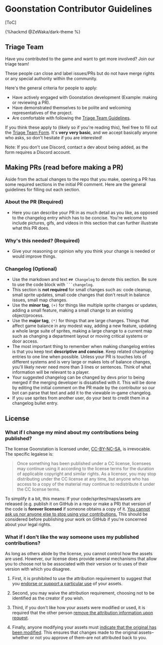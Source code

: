 # Goonstation Contributor Guidelines

[ToC]

{%hackmd @ZeWaka/dark-theme %}

## Triage Team
Have you contributed to the game and want to get more involved? Join our triage team!

These people can close and label issues/PRs but do not have merge rights or any special authority within the community.

Here's the general criteria for people to apply:
* Have actively engaged with Goonstation development (Example: making or reviewing a PR).
* Have demonstrated themselves to be polite and welcoming representatives of the project.
* Are comfortable with following the [Triage Team Guidelines](https://bit.ly/goontriageguidelines).

If you think these apply to (likely so if you're reading this), feel free to fill out the [Triage Team Form](https://bit.ly/goontriageform).
It's __very very basic__, and we accept basically anyone who asks, so don't hesitate if you are interested!

Note: If you don't use Discord, contact a dev about being added, as the form requires a Discord account.

## Making PRs (read before making a PR)
Aside from the actual changes to the repo that you make, opening a PR has some required sections in the initial PR comment. Here are the general guidelines for filling out each section.

### About the PR (Required)
- Here you can describe your PR in as much detail as you like, as opposed to the changelog entry which has to be concise. You're welcome to include pictures, gifs, and videos in this section that can further illustrate what this PR does.

### Why's this needed? (Required)
- Give your reasoning or opinion why you think your change is needed or would improve things.

### Changelog (Optional)
* Use the markdown and text `## Changelog` to denote this section. Be sure to use the code block with `‍```changelog`.
* This section is **not required** for small changes such as: code cleanup, small sprite updates, small code changes that don't result in balance issues, small map changes.
* Use the **minor tag**, `(+)` for things like multiple sprite changes or updates, adding a small feature, making a small change to an existing object/process.
* Use the **major tag**, `(*)` for things that are large changes. Things that affect game balance in any modest way, adding a new feature, updating a whole large suite of sprites, making a large change to a current map such as changing a department layout or moving critical systems or door access.
* The most important thing to remember when making changelog entries is that you keep text **descriptive and concise**. Keep related changelog entries to one line when possible. Unless your PR is touches lots of different systems and is very large or makes lots of balance changes, you'll likely never need more than 3 lines or sentences. Think of what information will be relevant to a player.
* Your suggested changelog can be changed by devs prior to being merged if the merging developer is dissatisfied with it. This will be done by editing the initial comment on the PR made by the contributor so our bot can parse that text and add it to the viewable in-game changelog.
* If you use sprites from another user, do your best to credit them in a changelog bullet entry.

## License

### What if I change my mind about my contributions being published?

The license Goonstation is licensed under, [CC-BY-NC-SA](https://creativecommons.org/licenses/by-nc-sa/3.0/), is irrevocable. The specific legalese is:

> Once something has been published under a CC license, licensees may continue using it according to the license terms for the duration of applicable copyright and similar rights. As a licensor, you may stop distributing under the CC license at any time, but anyone who has access to a copy of the material may continue to redistribute it under the CC license terms.

To simplify it a bit, this means: If your code/sprites/maps/assets are released (e.g. publish it on GitHub in a repo or make a PR) that version of the code is **forever licensed** if someone obtains a copy of it. <u>You cannot ask us nor anyone else to stop using your contributions.</u> This should be considered before publishing your work on GitHub if you're concerned about your legal rights.

### What if I don't like the way someone uses my published contributions?

As long as others abide by the license, you cannot control how the assets are used. However, our license does provide several mechanisms that allow you to choose not to be associated with their version or to uses of their version with which you disagree.

1. First, it is prohibited to use the attribution requirement to suggest that you [endorse or support a particular use](https://creativecommons.org/faq/#do-i-need-to-be-aware-of-anything-else-when-providing-attribution) of your assets.

1. Second, you may waive the attribution requirement, choosing not to be identified as the creator if you wish.

1. Third, if you don't like how your assets were modified or used, it is required that the other person [remove the attribution information upon request](https://wiki.creativecommons.org/wiki/License_Versions#Licensors_may_request_removal_of_attribution).

1. Finally, anyone modifying your assets must [indicate that the original has been modified](https://wiki.creativecommons.org/wiki/License_Versions#Modifications_and_adaptations_must_be_indicated). This ensures that changes made to the original assets–whether or not you approve of them–are not attributed back to you.

